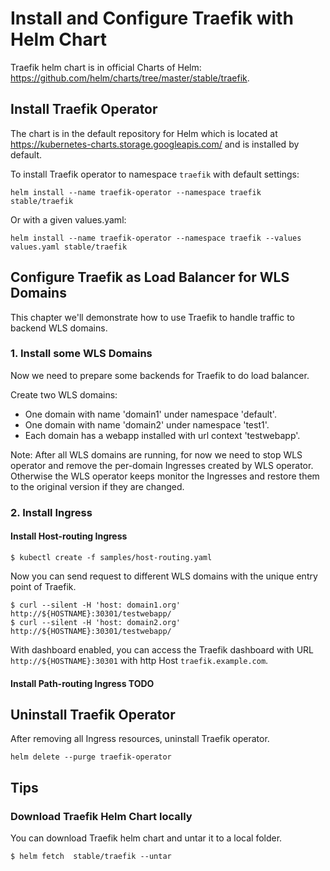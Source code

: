 # Install and Configure Traefik with Helm Chart
Traefik helm chart is in official Charts of Helm: https://github.com/helm/charts/tree/master/stable/traefik.

## Install Traefik Operator
The chart is in the default repository for Helm which is located at https://kubernetes-charts.storage.googleapis.com/ and is installed by default.

To install Traefik operator to namespace `traefik` with default settings:
```
helm install --name traefik-operator --namespace traefik stable/traefik
```
Or with a given values.yaml:
```
helm install --name traefik-operator --namespace traefik --values values.yaml stable/traefik
```

## Configure Traefik as Load Balancer for WLS Domains
This chapter we'll demonstrate how to use Traefik to handle traffic to backend WLS domains.

### 1. Install some WLS Domains
Now we need to prepare some backends for Traefik to do load balancer. 

Create two WLS domains: 
- One domain with name 'domain1' under namespace 'default'.
- One domain with name 'domain2' under namespace 'test1'.
- Each domain has a webapp installed with url context 'testwebapp'.

Note: After all WLS domains are running, for now we need to stop WLS operator and remove the per-domain Ingresses created by WLS operator. Otherwise the WLS operator keeps monitor the Ingresses and restore them to the original version if they are changed.

### 2. Install Ingress
#### Install Host-routing Ingress
```
$ kubectl create -f samples/host-routing.yaml
```
Now you can send request to different WLS domains with the unique entry point of Traefik.
```
$ curl --silent -H 'host: domain1.org' http://${HOSTNAME}:30301/testwebapp/
$ curl --silent -H 'host: domain2.org' http://${HOSTNAME}:30301/testwebapp/
```

With dashboard enabled, you can access the Traefik dashboard with URL `http://${HOSTNAME}:30301` with http Host `traefik.example.com`.

#### Install Path-routing Ingress TODO

## Uninstall Traefik Operator
After removing all Ingress resources, uninstall Traefik operator.
```
helm delete --purge traefik-operator
```

## Tips
### Download Traefik Helm Chart locally
You can download Traefik helm chart and untar it to a local folder.
```
$ helm fetch  stable/traefik --untar
```
